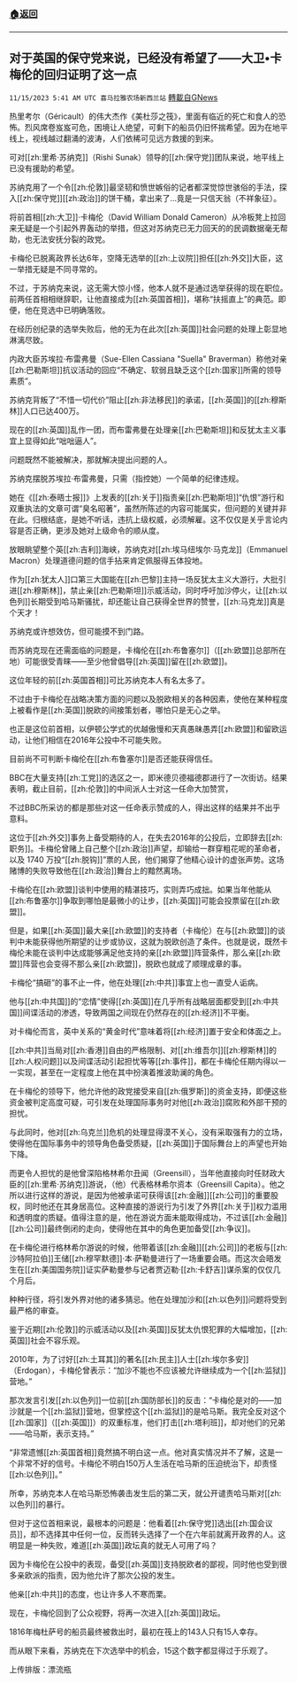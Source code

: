 ###  [:house:返回](README.md)
---


## 对于英国的保守党来说，已经没有希望了——大卫•卡梅伦的回归证明了这一点
`11/15/2023 5:41 AM UTC 喜马拉雅农场新西兰站` [轉載自GNews](https://gnews.org/articles/1977995)

热里考尔（Géricault）的伟大杰作《美杜莎之筏》，里面有临近的死亡和食人的恐怖。烈风席卷岌岌可危，困境让人绝望，可剩下的船员仍旧怀揣希望。因为在地平线上，视线越过翻涌的波涛，人们依稀可见远方救援的到来。

可对[[zh:里希·苏纳克]]（Rishi Sunak）领导的[[zh:保守党]]团队来说，地平线上已没有援助的希望。

苏纳克用了一个令[[zh:伦敦]]最坚韧和愤世嫉俗的记者都深觉惊世骇俗的手法，探入[[zh:保守党]][[zh:政治]]的饼干桶，拿出来了…竟是一只信天翁（不祥象征）。

将前首相[[zh:大卫]]·卡梅伦（David William Donald Cameron）从冷板凳上拉回来无疑是一个引起外界轰动的举措，但这对苏纳克已无力回天的的民调数据毫无帮助，也无法安抚分裂的政党。

卡梅伦已脱离政界长达6年，空降无选举的[[zh:上议院]]担任[[zh:外交]]大臣，这一举措无疑是不同寻常的。

不过，于苏纳克来说，这无需大惊小怪，他本人就不是通过选举获得的现在职位。前两任首相相继辞职，让他直接成为[[zh:英国首相]]，堪称“扶摇直上”的典范。即便，他在竞选中已明确落败。

在经历创纪录的选举失败后，他的无为在此次[[zh:英国]]社会问题的处理上彰显地淋漓尽致。

内政大臣苏埃拉·布雷弗曼（Sue-Ellen Cassiana "Suella" Braverman）称他对亲[[zh:巴勒斯坦]]抗议活动的回应“不确定、软弱且缺乏这个[[zh:国家]]所需的领导素质”。

苏纳克背叛了“不惜一切代价”阻止[[zh:非法移民]]的承诺，[[zh:英国]]的[[zh:穆斯林]]人口已达400万。

现在的[[zh:英国]]乱作一团，而布雷弗曼在处理亲[[zh:巴勒斯坦]]和反犹太主义事宜上显得如此“咄咄逼人”。

问题既然不能被解决，那就解决提出问题的人。

苏纳克摆脱苏埃拉·布雷弗曼，只需（指控她）一个简单的纪律违规。

她在《[[zh:泰晤士报]]》上发表的[[zh:关于]]指责亲[[zh:巴勒斯坦]]“仇恨”游行和双重执法的文章可谓“臭名昭著”，虽然所陈述的内容可能属实，但问题的关键并非在此。归根结底，是她不听话，违抗上级权威，必须解雇。这不仅仅是关乎言论内容是否正确，更涉及她对上级命令的顺从度。

放眼眺望整个英[[zh:吉利]]海峡，苏纳克对[[zh:埃马纽埃尔·马克龙]]（Emmanuel Macron）处理道德问题的信手拈来肯定佩服得五体投地。

作为[[zh:犹太人]]口第三大国能在[[zh:巴黎]]主持一场反犹太主义大游行，大批引进[[zh:穆斯林]]，禁止亲[[zh:巴勒斯坦]]示威活动，同时呼吁加沙停火，让[[zh:以色列]]长期受到哈马斯骚扰，却还能让自己获得全世界的赞誉，[[zh:马克龙]]真是个天才！

苏纳克或许想效仿，但可能摸不到门路。

而苏纳克现在还需面临的问题是，卡梅伦在[[zh:布鲁塞尔]]（[[zh:欧盟]]总部所在地）可能很受青睐——至少他曾倡导[[zh:英国]]留在[[zh:欧盟]]。

这位年轻的前[[zh:英国首相]]可比苏纳克本人有名太多了。

不过由于卡梅伦在战略决策方面的问题以及脱欧相关的各种因素，使他在某种程度上被看作是[[zh:英国]]脱欧的间接策划者，哪怕只是无心之举。

也正是这位前首相，以伊顿公学式的优越傲慢和天真愚昧愚弄[[zh:欧盟]]和留欧运动，让他们相信在2016年公投中不可能失败。

目前尚不可判断卡梅伦在[[zh:布鲁塞尔]]是否还能获得信任。

BBC在大量支持[[zh:工党]]的选区之一，即米德贝德福德郡进行了一次街访。结果表明，截止目前，[[zh:伦敦]]的中间派人士对这一任命大加赞赏，

不过BBC所采访的都是那些对这一任命表示赞成的人，得出这样的结果并不出乎意料。

这位于[[zh:外交]]事务上备受期待的人，在失去2016年的公投后，立即辞去[[zh:职务]]。卡梅伦曾赌上自己整个[[zh:政治]]声望，却输给一群穿粗花呢的革命者，以及 1740 万投“[[zh:脱钩]]”票的人民，他们揭穿了他精心设计的虚张声势。这场赌博的失败导致他在[[zh:政治]]舞台上的黯然离场。

卡梅伦在[[zh:欧盟]]谈判中使用的精湛技巧，实则弄巧成拙。如果当年他能从[[zh:布鲁塞尔]]争取到哪怕是最微小的让步，[[zh:英国]]可能会投票留在[[zh:欧盟]]。

但是，如果[[zh:英国]]最大亲[[zh:欧盟]]的支持者（卡梅伦）在与[[zh:欧盟]]的谈判中未能获得他所期望的让步或协议，这就为脱欧创造了条件。也就是说，既然卡梅伦未能在谈判中达成能够满足他支持的亲[[zh:欧盟]]阵营条件，那么亲[[zh:欧盟]]阵营也会变得不那么亲[[zh:欧盟]]，脱欧也就成了顺理成章的事。

卡梅伦“搞砸”的事不止一件，他在处理[[zh:中共]]事宜上也一直受人诟病。

他与[[zh:中共国]]的“恋情”使得[[zh:英国]]在几乎所有战略层面都受到[[zh:中共国]]间谍活动的渗透，导致两国之间现在仍然存在的[[zh:经济]]不平衡。

对卡梅伦而言，英中关系的“黄金时代”意味着将[[zh:经济]]置于安全和体面之上。

[[zh:中共]]当局对[[zh:香港]]自由的严格限制、对[[zh:维吾尔]][[zh:穆斯林]]的[[zh:人权问题]]以及间谍活动引起担忧等等[[zh:事件]]，都在卡梅伦任期内得以一一实现，甚至在一定程度上他在其中扮演着推波助澜的角色。

在卡梅伦的领导下，他允许他的政党接受来自[[zh:俄罗斯]]的资金支持，即便这些资金被判定高度可疑，可引发在处理国际事务时对他[[zh:政治]]腐败和外部干预的担忧。

与此同时，他对[[zh:乌克兰]]危机的处理显得漠不关心，没有采取强有力的立场，使得他在国际事务中的领导角色备受质疑，[[zh:英国]]于国际舞台上的声望也开始下降。

而更令人担忧的是他曾深陷格林希尔丑闻（Greensill），当年他直接向时任财政大臣的[[zh:里希·苏纳克]]游说，（他）代表格林希尔资本（Greensill Capita）。他之所以进行这样的游说，是因为他被承诺可获得该[[zh:金融]][[zh:公司]]的重要股权，同时他还在其身居高位。这种直接的游说行为引发了外界[[zh:关于]]权力滥用和透明度的质疑。值得注意的是，他在游说方面未能取得成功，不过该[[zh:金融]][[zh:公司]]最终倒闭的走向，使得他在其中的角色更加备受[[zh:争议]]。

在卡梅伦进行格林希尔游说的时候，他带着该[[zh:金融]][[zh:公司]]的老板与[[zh:沙特阿拉伯]]王储[[zh:穆罕默德]]·本·萨勒曼进行了一场重要会晤。而这次会晤发生在[[zh:美国国务院]]证实萨勒曼参与记者贾迈勒·[[zh:卡舒吉]]谋杀案的仅仅几个月后。

种种行径，将引发外界对他的诸多猜忌。他在处理加沙和[[zh:以色列]]问题将受到最严格的审查。

鉴于近期[[zh:伦敦]]的示威活动以及[[zh:英国]]反犹太仇恨犯罪的大幅增加，[[zh:英国]]社会不容乐观。

2010年，为了讨好[[zh:土耳其]]的著名[[zh:民主]]人士[[zh:埃尔多安]]（Erdogan），卡梅伦曾表示：“加沙不能也不应该被允许继续成为一个[[zh:监狱]]营地。”

那次发言引发[[zh:以色列]]一位前[[zh:国防部长]]的反击：“卡梅伦是对的——加沙就是一个[[zh:监狱]]营地，但掌控这个[[zh:监狱]]的是哈马斯。我完全反对这个[[zh:国家]]（[[zh:英国]]）的双重标准，他们打击[[zh:塔利班]]，却对他们的兄弟——哈马斯，表示支持。”

“非常遗憾[[zh:英国首相]]竟然搞不明白这一点。他对真实情况并不了解，这是一个非常不好的信号。卡梅伦不明白150万人生活在哈马斯的压迫统治下，却责怪[[zh:以色列]]。”

所幸，苏纳克本人在哈马斯恐怖袭击发生后的第二天，就公开谴责哈马斯对[[zh:以色列]]的暴行。

但对于这位首相来说，最根本的问题是：他看着[[zh:保守党]]选出[[zh:国会议员]]，却不选择其中任何一位，反而转头选择了一个在六年前就离开政界的人。这明显是一种失败，难道[[zh:英国]]政坛真的就无人可用了吗？

因为卡梅伦在公投中的表现，备受[[zh:英国]]支持脱欧者的鄙视，同时他也受到很多亲欧派的指责，因为他允许了那次公投的发生。

他亲[[zh:中共]]的态度，也让许多人不寒而栗。

现在，卡梅伦回到了公众视野，将再一次进入[[zh:英国]]政坛。

1816年梅杜萨号的船员最终被救出时，最初在筏上的143人只有15人幸存。

而从眼下来看，苏纳克在下次选举中的机会，15这个数字都显得过于乐观了。

上传排版：漂流瓶
